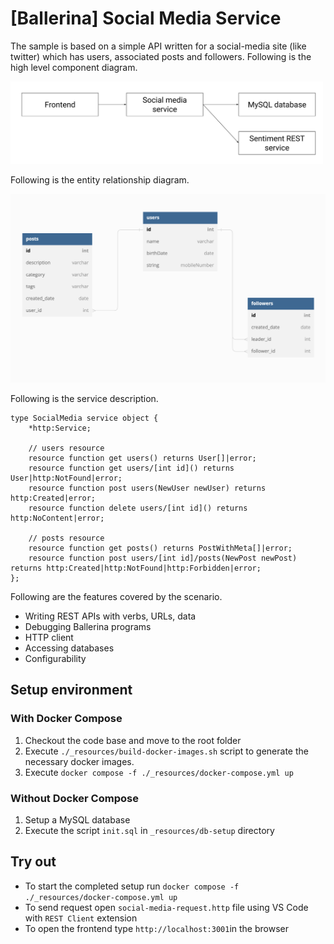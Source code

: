 # [Ballerina] Social Media Service

The sample is based on a simple API written for a social-media site (like twitter) which has users, associated posts and followers. Following is the high level component diagram.

<img src="diagram.jpg" alt="drawing" width='500'/>

Following is the entity relationship diagram.

<img src="er.png" alt="drawing" width='700'/>

Following is the service description.

```ballerina
type SocialMedia service object {
    *http:Service;

    // users resource
    resource function get users() returns User[]|error;
    resource function get users/[int id]() returns User|http:NotFound|error;
    resource function post users(NewUser newUser) returns http:Created|error;
    resource function delete users/[int id]() returns http:NoContent|error;

    // posts resource
    resource function get posts() returns PostWithMeta[]|error;
    resource function post users/[int id]/posts(NewPost newPost) returns http:Created|http:NotFound|http:Forbidden|error;
};
```

Following are the features covered by the scenario.

- Writing REST APIs with verbs, URLs, data
- Debugging Ballerina programs
- HTTP client
- Accessing databases
- Configurability

## Setup environment

### With Docker Compose

1. Checkout the code base and move to the root folder
2. Execute `./_resources/build-docker-images.sh` script to generate the necessary docker images.
3. Execute `docker compose -f ./_resources/docker-compose.yml up`

### Without Docker Compose

1. Setup a MySQL database
2. Execute the script `init.sql` in `_resources/db-setup` directory

## Try out

- To start the completed setup run `docker compose -f ./_resources/docker-compose.yml up`
- To send request open `social-media-request.http` file using VS Code with `REST Client` extension
- To open the frontend type `http://localhost:3001`in the browser
